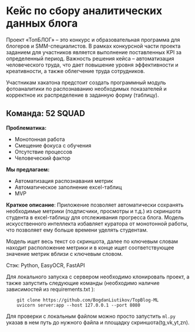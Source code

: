 # Кейс по сбору аналитических данных блога

Проект «ТопБЛОГ» – это конкурс и образовательная программа для блогеров и SMM-специалистов. В рамках конкурсной части
проекта заданием для участников является выполнение поставленных KPI за определенный период. Важность решения кейса –
автоматизация человеческого труда, что дает повышение уровня эффективности и креативности, а также облегчение труда
сотрудников.

Участникам хакатона предстоит создать программный модуль фотоаналитики по распознаванию необходимых показателей и
корректное их распределение в заданную форму (таблицу).

## Команда: 52 SQUAD

**Проблематика:**

- Монотонная работа
- Смещение фокуса с обучения
- Отсутствие процессов
- Человеческий фактор

**Мы предлагаем:**

- Автоматизация распознавания метрик
- Автоматическое заполнение excel-таблиц
- MVP

**Краткое описание**: Приложение позволяет автоматически сохранять необходимые метрики (подписчики, просмотры и т.д.) из
скриншота студента в excel-таблицу для отслеживания прогресса блога. Модель искусственного интеллекта избавляет куратора
от монотонной работы, что позволяет ему больше времени уделять студентам.

Модель ищет весь текст со скриншота, далее по ключевым словам находит расположение метрики и в конце ищет
соответствующее значение метрик вблизи с ключевым словом.

Стэк: Python, EasyOCR, FastAPI

Для локального запуска с сервером необходимо клонировать проект, а также запустить следующие команды (необходимо наличие зависимостей из requirements.txt
):

```
    git clone https://github.com/BogdanLiutikov/TopBlog-ML
    uvicorn server:app --host 127.0.0.1 --port 8080
```

Для проверки с локальным файлом можно просто запустить `ml.py` указав в нем путь до нужного файла и площадку скриншота(tg,vk,yt,zn).
